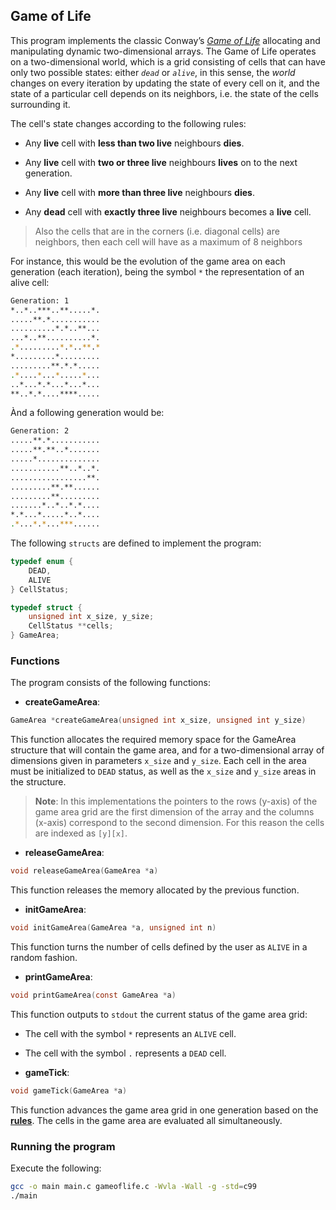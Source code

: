 <!-- game-of-life -->
## Game of Life

This program implements the classic Conway’s [*Game of Life*](http://en.m.wikipedia.org/wiki/Conway%27s_Game_of_Life) allocating and manipulating dynamic two-dimensional arrays. The Game of Life operates on a two-dimensional world, which is a grid consisting of cells that can have only two possible states: either *``dead``* or *``alive``*, in this sense, the *world* changes on every iteration by updating the state of every cell on it, and the state of a particular cell depends on its neighbors, i.e. the state of the cells surrounding it.

The cell's state changes according to the following rules:

* Any **live** cell with **less than two live** neighbours **dies**.

* Any **live** cell with **two or three live** neighbours **lives** on to the next generation.

* Any **live** cell with **more than three live** neighbours **dies**.

* Any **dead** cell with **exactly three live** neighbours becomes a **live** cell.


>Also the cells that are in the corners (i.e. diagonal cells) are neighbors, then each cell will have as a maximum of 8 neighbors

For instance, this would be the evolution of the game area on each generation (each iteration), being the symbol ``*`` the representation of an alive cell:

```bash
Generation: 1
*..*..***..**.....*.
.....**.*...........
..........*.*..**...
...*..**..........*.
.*.........*.*..**.*
*.........*.........
.........**.*.*.....
.*....*...*.....*...
..*...*.*...*...*...
**..*.*....****.....
```

Ànd a following generation would be:

```bash
Generation: 2
.....**.*...........
.....**.**..*.......
.....*..............
...........**..*..*.
.................**.
.........**.**......
.........**.........
.......*..*..*.*....
*.*...*.....*..*....
.*...*.*...***......
```

The following ``structs`` are defined to implement the program:

```C
typedef enum {
    DEAD,
    ALIVE
} CellStatus;

typedef struct {
    unsigned int x_size, y_size;
    CellStatus **cells;
} GameArea;
```

### Functions

The program consists of the following functions:

- **createGameArea**:
```C
GameArea *createGameArea(unsigned int x_size, unsigned int y_size)
```

This function allocates the required memory space for the GameArea structure that will contain the game area, and for a two-dimensional array of dimensions given in parameters ``x_size`` and ``y_size``. Each cell in the area must be initialized to ``DEAD`` status, as well as the ``x_size`` and ``y_size`` areas in the structure.

>**Note**: In this implementations the pointers to the rows (y-axis) of the game area grid are the first dimension of the array and the columns (x-axis) correspond to the second dimension. For this reason the cells are indexed as ``[y][x]``.


- **releaseGameArea**:
```C
void releaseGameArea(GameArea *a)
```
This function releases the memory allocated by the previous function.


- **initGameArea**:
```C
void initGameArea(GameArea *a, unsigned int n)
```
This function turns the number of cells defined by the user as ``ALIVE`` in a random fashion.


- **printGameArea**:
```C
void printGameArea(const GameArea *a)
```
This function outputs to ``stdout`` the current status of the game area grid:
 - The cell with the symbol ``*`` represents an ``ALIVE`` cell.
 - The cell with the symbol ``.`` represents a ``DEAD`` cell.


- **gameTick**:
```C
void gameTick(GameArea *a)
```
This function advances the game area grid in one generation based on the [**rules**](#game-of-life). The cells in the game area are evaluated all simultaneously.


### Running the program

Execute the following:
```bash
gcc -o main main.c gameoflife.c -Wvla -Wall -g -std=c99
./main
```